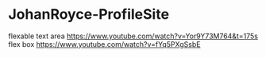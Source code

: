 # JohanRoyce-ProfileSite

flexable text area https://www.youtube.com/watch?v=Yor9Y73M764&t=175s
flex box https://www.youtube.com/watch?v=fYq5PXgSsbE

